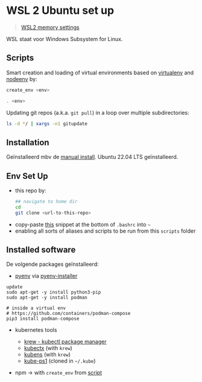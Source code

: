 # WSL 2 Ubuntu set up

> [WSL2 memory settings](https://medium.com/@lewwybogus/how-to-stop-wsl2-from-hogging-all-your-ram-with-docker-d7846b9c5b37)

WSL staat voor Windows Subsystem for Linux.

## Scripts

Smart creation and loading of virtual environments based on [virtualenv](https://virtualenv.pypa.io/en/latest/installation.html) and [nodeenv](https://pypi.org/project/nodeenv/#local-installation) by:

```bash
create_env <env>

. <env>
```

Updating git repos (a.k.a. `git pull`) in a loop over multiple subdirectories:

```bash
ls -d */ | xargs -n1 gitupdate
```

## Installation

Geïnstalleerd mbv de [manual install](https://learn.microsoft.com/en-us/windows/wsl/install-manual). Ubuntu 22.04 LTS geïnstalleerd.

## Env Set Up

- this repo by:
  ```bash
  ## navigate to home dir
  cd
  git clone <url-to-this-repo>
  ```
- copy-paste [this](.bashrc) snippet at the bottom of `.bashrc` into `~`
- enabling all sorts of aliases and scripts to be run from this `scripts` folder

## Installed software

De volgende packages geïnstalleerd:

- [pyenv](https://github.com/pyenv/pyenv) via [pyenv-installer](https://github.com/pyenv/pyenv-installer)

```
update
sudo apt-get -y install python3-pip
sudo apt-get -y install podman

# inside a virtual env
# https://github.com/containers/podman-compose
pip3 install podman-compose
```

- kubernetes tools
  - [krew - kubectl package manager](https://krew.sigs.k8s.io/docs/user-guide/setup/install/)
  - [kubectx](https://github.com/ahmetb/kubectx) (with `krew`)
  - [kubens](https://github.com/ahmetb/kubectx) (with `krew`)
  - [kube-ps1](https://github.com/jonmosco/kube-ps1) (cloned in `~/.kube`)

- npm -> with `create_env` from [script](#scripts)
